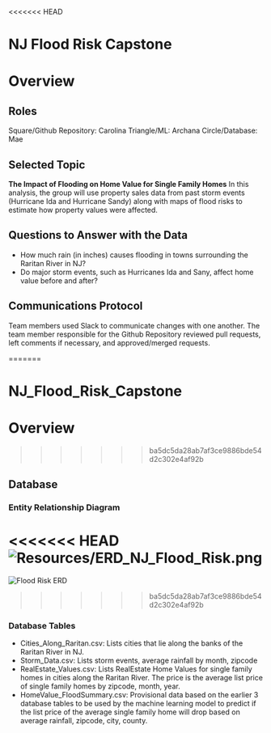 <<<<<<< HEAD
# NJ Flood Risk Capstone

# Overview

## Roles
Square/Github Repository: Carolina
Triangle/ML: Archana
Circle/Database: Mae 

## Selected Topic
**The Impact of Flooding on Home Value for Single Family Homes**
In this analysis, the group will use property sales data from past storm events (Hurricane Ida and Hurricane Sandy) along with maps of flood risks to estimate how property values were affected.

## Questions to Answer with the Data
*   How much rain (in inches) causes flooding in towns surrounding the Raritan River in NJ? 
*   Do major storm events, such as Hurricanes Ida and Sany, affect home value before and after?

## Communications Protocol 
Team members used Slack to communicate changes with one another. The team member responsible for the Github Repository reviewed pull requests, left comments if necessary, and approved/merged requests. 

=======
# NJ_Flood_Risk_Capstone

# Overview

>>>>>>> ba5dc5da28ab7af3ce9886bde54d2c302e4af92b
## Database

### Entity Relationship Diagram

<<<<<<< HEAD
![Resources/ERD_NJ_Flood_Risk.png](https://github.com/c-ramos/NJ_Flood_Risk_Capstone/Resources/ERD_NJ_Flood_Risk.png)
=======
![Flood Risk ERD](https://github.com/c-ramos/NJ_Flood_Risk_Capstone/Resources/ERD_NJ_Flood_Risk.png)
>>>>>>> ba5dc5da28ab7af3ce9886bde54d2c302e4af92b

### Database Tables
*  Cities_Along_Raritan.csv:   Lists cities that lie along the banks of the Raritan River in NJ.
*  Storm_Data.csv:	Lists storm events, average rainfall by month, zipcode
*  RealEstate_Values.csv:   Lists RealEstate Home Values for single family homes in cities along the Raritan River.
							The price is the average list price of single family homes by zipcode, month, year. 
*  HomeValue_FloodSummary.csv:  Provisional data based on the earlier 3 database tables to be used by the machine
								learning model to predict if the list price of the average single family home will
								drop based on average rainfall, zipcode, city, county.
